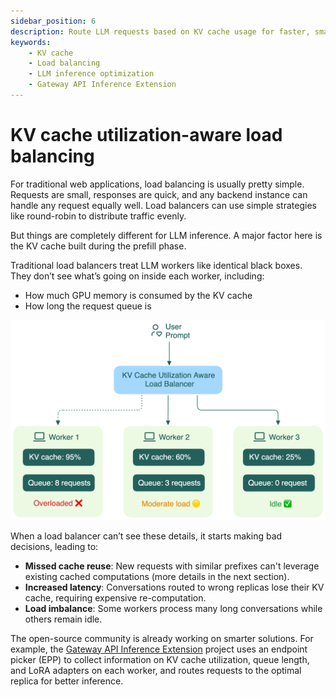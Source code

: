 ```yaml
---
sidebar_position: 6
description: Route LLM requests based on KV cache usage for faster, smarter inference.
keywords:
    - KV cache
    - Load balancing
    - LLM inference optimization
    - Gateway API Inference Extension
---
```


# KV cache utilization-aware load balancing

For traditional web applications, load balancing is usually pretty simple. Requests are small, responses are quick, and any backend instance can handle any request equally well. Load balancers can use simple strategies like round-robin to distribute traffic evenly.

But things are completely different for LLM inference. A major factor here is the KV cache built during the prefill phase.

Traditional load balancers treat LLM workers like identical black boxes. They don’t see what’s going on inside each worker, including:

- How much GPU memory is consumed by the KV cache
- How long the request queue is

![kv-cache-util-lb.png](./img/kv-cache-util-lb.png)

When a load balancer can’t see these details, it starts making bad decisions, leading to:

- **Missed cache reuse**: New requests with similar prefixes can't leverage existing cached computations (more details in the next section).
- **Increased latency**: Conversations routed to wrong replicas lose their KV cache, requiring expensive re-computation.
- **Load imbalance**: Some workers process many long conversations while others remain idle.

The open-source community is already working on smarter solutions. For example, the [Gateway API Inference Extension](https://github.com/kubernetes-sigs/gateway-api-inference-extension) project uses an endpoint picker (EPP) to collect information on KV cache utilization, queue length, and LoRA adapters on each worker, and routes requests to the optimal replica for better inference.